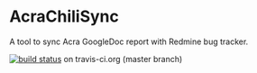 
AcraChiliSync 
============

A tool to sync Acra GoogleDoc report with Redmine bug tracker.

[![build status](https://secure.travis-ci.org/kops/acrachilisync.png)](https://travis-ci.org/kops/acrachilisync) on travis-ci.org (master branch)


